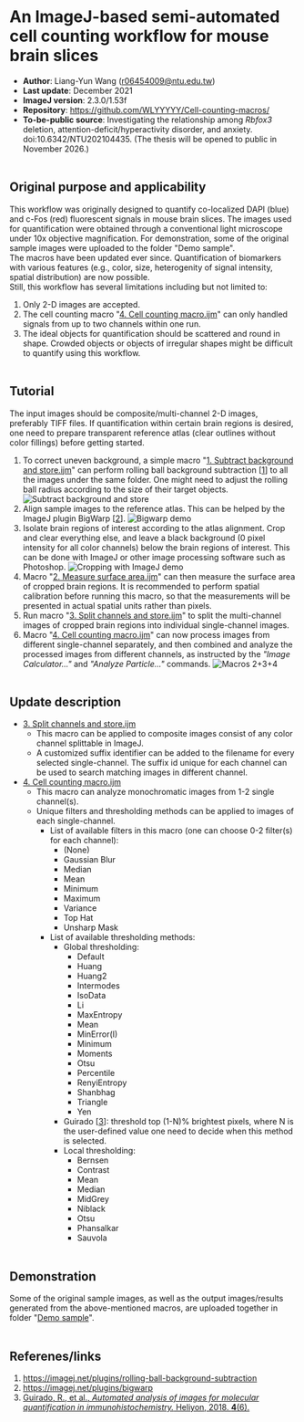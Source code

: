 # An ImageJ-based semi-automated cell counting workflow for mouse brain slices
* __Author__: Liang-Yun Wang (r06454009@ntu.edu.tw)
* __Last update__: December 2021
* __ImageJ version__: 2.3.0/1.53f
* __Repository__: https://github.com/WLYYYYY/Cell-counting-macros/
* __To-be-public source__:  Investigating the relationship among *Rbfox3* deletion, attention-deficit/hyperactivity disorder, and anxiety. doi:10.6342/NTU202104435.
  (The thesis will be opened to public in November 2026.)<br><br>

## Original purpose and applicability
This workflow was originally designed to quantify co-localized DAPI (blue) and c-Fos (red) fluorescent signals in mouse brain slices. The images used for quantification were obtained through a conventional light microscope under 10x objective magnification.  For demonstration, some of the original sample images were uploaded to the folder "Demo sample". <br>
The macros have been updated ever since. 
Quantification of biomarkers with various features (e.g., color, size, heterogenity of signal intensity, spatial distribution) are now possible. <br>
Still, this workflow has several limitations including but not limited to:
1. Only 2-D images are accepted.
2. The cell counting macro "[4. Cell counting macro.ijm](https://github.com/WLYYYYY/Cell-counting-macros/blob/main/IJM%20Macros/4.%20Cell%20counting%20macro.ijm "4. Cell counting macro.ijm")" can only handled signals from up to two channels within one run. 
3.  The ideal objects for quantification should be scattered and round in shape. Crowded objects or objects of irregular shapes might be difficult to quantify using this workflow. 
<br><br>

## Tutorial
The input images should be composite/multi-channel 2-D images, preferably TIFF files. If quantification within certain brain regions is desired, one need to prepare transparent reference atlas (clear outlines without color fillings) before getting started.
1. To correct uneven background, a simple macro "[1. Subtract background and store.ijm](https://github.com/WLYYYYY/Cell-counting-macros/blob/main/IJM%20Macros/1.%20Subtract%20background%20and%20store.ijm "1. Subtract background and store.ijm")" can perform rolling ball background subtraction [[1](https://imagej.net/plugins/rolling-ball-background-subtraction)] to all the images under the same folder. One might need to adjust the rolling ball radius according to the size of their target objects.
![Subtract background and store](/../main/Images/1.%20Subtract%20background%20and%20store.png)
2. Align sample images to the reference atlas. This can be helped by the ImageJ plugin BigWarp [[2](https://imagej.net/plugins/bigwarp)].
![Bigwarp demo](/../main/Images/2.%20BigWarp.png?raw=true)
3. Isolate brain regions of interest according to the atlas alignment. Crop and clear everything else, and leave a black background (0 pixel intensity for all color channels) below the brain regions of interest. This can be done with ImageJ or other image processing software such as Photoshop.
![Cropping with ImageJ demo](/../main/Images/3.%20Cropping%20and%20clear%20outside.png)
4. Macro "[2. Measure surface area.ijm](https://github.com/WLYYYYY/Cell-counting-macros/blob/main/IJM%20Macros/2.%20Measure%20surface%20area.ijm "2. Measure surface area.ijm")" can then measure the surface area of cropped brain regions. It is recommended to perform spatial calibration before running this macro, so that the measurements will be presented in actual spatial units rather than pixels.
5. Run macro "[3. Split channels and store.ijm](https://github.com/WLYYYYY/Cell-counting-macros/blob/main/IJM%20Macros/3.%20Split%20channels%20and%20store.ijm "3. Split channels and store.ijm")" to split the multi-channel images of cropped brain regions into individual single-channel images.
6. Macro "[4. Cell counting macro.ijm](https://github.com/WLYYYYY/Cell-counting-macros/blob/main/IJM%20Macros/4.%20Cell%20counting%20macro.ijm "4. Cell counting macro.ijm")" can now process images from different single-channel separately, and then combined and analyze the processed images from different channels, as instructed by the *"Image Calculator..."* and *"Analyze Particle..."* commands.
![Macros 2+3+4](/../main/Images/4.%20Macros%202%203%204.png)
<br><br>
## Update description
* [3. Split channels and store.ijm](https://github.com/WLYYYYY/Cell-counting-macros/blob/main/IJM%20Macros/3.%20Split%20channels%20and%20store.ijm "3. Split channels and store.ijm")
	* This macro can be applied to composite images consist of any color channel splittable in ImageJ.
	* A customized suffix identifier can be added to the filename for every selected single-channel. The suffix id unique for each channel can be used to search matching images in different channel.
* [4. Cell counting macro.ijm](https://github.com/WLYYYYY/Cell-counting-macros/blob/main/IJM%20Macros/4.%20Cell%20counting%20macro.ijm "4. Cell counting macro.ijm")
	* This macro can analyze monochromatic images from 1-2 single channel(s).
	* Unique filters and thresholding methods can be applied to images of each single-channel. 
		* List of available filters in this macro (one can choose 0-2 filter(s) for each channel): 
			* (None)
			* Gaussian Blur
			* Median
			* Mean
			* Minimum
			* Maximum
			* Variance
			* Top Hat
			* Unsharp Mask
		* List of available thresholding methods:
			* Global thresholding:
				* Default
				* Huang
				* Huang2
				* Intermodes
				* IsoData
				* Li
				* MaxEntropy
				* Mean
				* MinError(I)
				* Minimum
				* Moments
				* Otsu
				* Percentile
				* RenyiEntropy
				* Shanbhag
				* Triangle
				* Yen
			* Guirado [[3](https://www.sciencedirect.com/science/article/pii/S2405844018310508)]: threshold top (1-N)% brightest pixels, where N is the user-defined value one need to decide when this method is selected.
			* Local thresholding:
				* Bernsen
				* Contrast
				* Mean 
				* Median
				* MidGrey
				* Niblack
				* Otsu
				* Phansalkar
				* Sauvola
<br><br>
## Demonstration
Some of the original sample images, as well as the output images/results generated from the above-mentioned macros, are uploaded together in folder "[Demo sample](https://github.com/WLYYYYY/Cell-counting-macros/tree/main/Demo%20sample "Demo sample")". 
<br><br>
## Referenes/links
1. https://imagej.net/plugins/rolling-ball-background-subtraction
2. https://imagej.net/plugins/bigwarp
3. [Guirado, R., et al., _Automated analysis of images for molecular quantification in immunohistochemistry._ Heliyon, 2018. **4**(6).](https://www.sciencedirect.com/science/article/pii/S2405844018310508)
